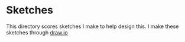 # Sketches
This directory scores sketches I make to help design this. I make these sketches through [draw.io](https://diagrams.net/)